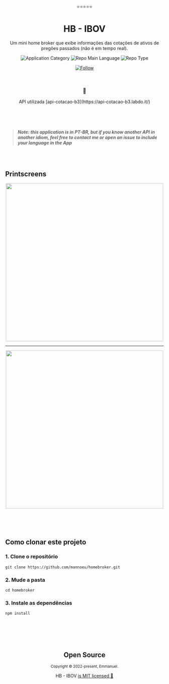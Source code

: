 <p align="center">⭐⭐⭐⭐⭐</p>
<h1 align="center">HB - IBOV</h1>
<p align="center">Um mini home broker que exibe informações das cotações de ativos de pregões passados (não é em tempo real).</p>

<p align="center">
  <img  src="https://img.shields.io/badge/development-hybrid-purple" alt="Application Category" />
  <img  src="https://img.shields.io/badge/language-vuejs-green" alt="Repo Main Language" />
  <img  src="https://img.shields.io/badge/type-project-success" alt="Repo Type" />
</p>

<p align="center">
  <a href="https://www.linkedin.com/in/emmanuel-messias/" target="_blank">
    <img src="https://img.shields.io/twitter/url?label=Connect%20%40Emmanuel&logo=linkedin&url=https%3A%2F%2Fwww.twitter.com%2Flakscastro%2F" alt="Follow" />
  </a>
</p>

<br>
<h3 align="center">💜</h3>
<p align="center">API utilizada [api-cotacao-b3](https://api-cotacao-b3.labdo.it/)</p>
<br>

<br>
<br>

> _**Note: this application is in PT-BR, but if you know another API in another idiom, feel free to contact me or open an issue to include your language in the App**_

<br>
<br>

## Printscreens

<p align="center">
<img src="/assets/home_page.jfif" width="500">
</p>

---

<p align="center">
<img src="/assets/item_page.jfif" width="500">
</p>

<br>
<br>
<br>

## Como clonar este projeto

### 1. Clone o repositório

```
git clone https://github.com/mannoeu/homebroker.git
```

### 2. Mude a pasta

```
cd homebroker
```

### 3. Instale as dependências

```
npm install
```

<br>
<br>
<br>
<br>

<h2 align="center">
  Open Source
</h2>
<p align="center">
  <sub>Copyright © 2022-present, Emmanuel.</sub>
</p>
<p align="center">HB - IBOV <a href="https://github.com/mannoeu/homebroker/blob/master/LICENSE.md">is MIT licensed 💖</a></p>
